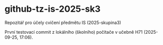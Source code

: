 # github-tz-is-2025-sk3
Repozitář pro účely cvičení předmětu IS (2025-skupina3)

První testovací commit z lokálního (školního) počítače v učebně H71 (2025-09-25, 17:06).